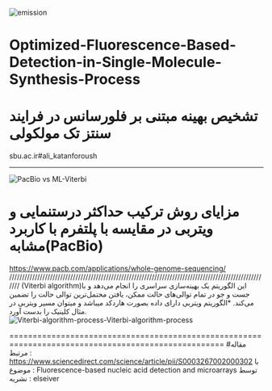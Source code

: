 ![emission](https://user-images.githubusercontent.com/47872183/151718791-8d6cf87b-a490-4c2c-8607-710a025324cf.JPG)
# Optimized-Fluorescence-Based-Detection-in-Single-Molecule-Synthesis-Process
# تشخیص بهینه مبتنی بر فلورسانس در فرایند سنتز تک مولکولی
sbu.ac.ir#ali_katanforoush
_____________________________________________________________________________________________________

![PacBio vs  ML-Viterbi](https://user-images.githubusercontent.com/47872183/151719990-705e20af-454f-4184-9adf-e71e00ee998e.JPG)
# مزایای روش ترکیب حداکثر درستنمایی و ویتربی در مقایسه با پلتفرم با کاربرد مشابه(PacBio) 
https://www.pacb.com/applications/whole-genome-sequencing/
///////////////////////////////////////////////////////////////////////////////////////////////////////
(Viterbi algorithm)این الگوریتم یک بهینه‌سازی سراسری را انجام می‌دهد و با جست و جو در تمام توالی‌های حالت ممکن، یافتن محتمل‌ترین توالی حالت را تضمین می‌کند.
*الگوریتم ویتربی دارای داده بصورت هاردکد میباشد و میتوان مسیر ویتربی در مثال کلینیک را بدست آورد.
![Viterbi-algorithm-process-Viterbi-algorithm-process](https://user-images.githubusercontent.com/47872183/151720397-0fd9769c-5cad-410f-b40b-e2055e91f174.png)

====================================================================================================
#مقاله مرتبط : https://www.sciencedirect.com/science/article/pii/S0003267002000302
با موضوع : Fluorescence-based nucleic acid detection and microarrays
توسط نشریه : elseiver 
